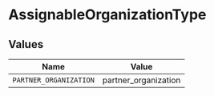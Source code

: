# AssignableOrganizationType


## Values

| Name                   | Value                  |
| ---------------------- | ---------------------- |
| `PARTNER_ORGANIZATION` | partner_organization   |